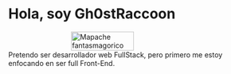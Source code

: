 # Hola, soy Gh0stRaccoon
<div style="display:flex; justify-content:center" width="100%">
<img src="https://live.staticflickr.com/3369/3426115443_a356cf752a_b.jpg" alt="Mapache fantasmagorico" width="50%"/>
</div>
Pretendo ser desarrollador web FullStack, pero primero me estoy enfocando en ser full Front-End.
